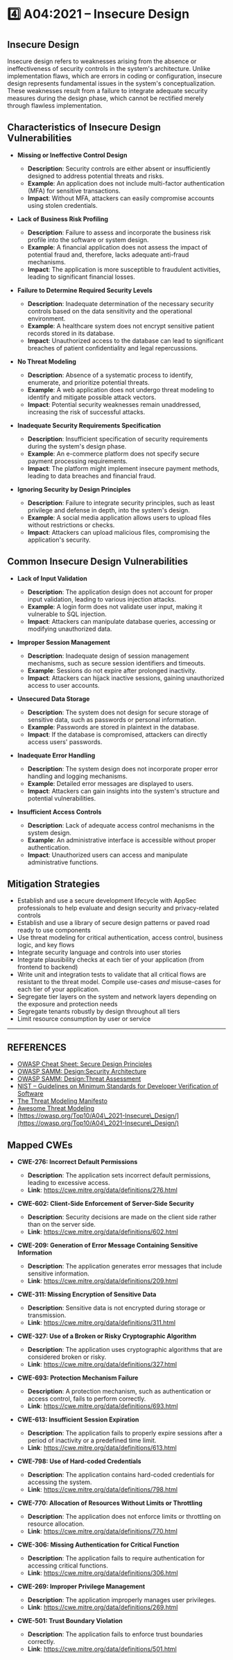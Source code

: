 # 4️⃣ A04:2021 – Insecure Design

## Insecure Design

Insecure design refers to weaknesses arising from the absence or ineffectiveness of security controls in the system's architecture. Unlike implementation flaws, which are errors in coding or configuration, insecure design represents fundamental issues in the system's conceptualization. These weaknesses result from a failure to integrate adequate security measures during the design phase, which cannot be rectified merely through flawless implementation.

## Characteristics of Insecure Design Vulnerabilities

*   **Missing or Ineffective Control Design**

    * **Description**: Security controls are either absent or insufficiently designed to address potential threats and risks.
    * **Example**: An application does not include multi-factor authentication (MFA) for sensitive transactions.
    * **Impact**: Without MFA, attackers can easily compromise accounts using stolen credentials.


*   **Lack of Business Risk Profiling**

    * **Description**: Failure to assess and incorporate the business risk profile into the software or system design.
    * **Example**: A financial application does not assess the impact of potential fraud and, therefore, lacks adequate anti-fraud mechanisms.
    * **Impact**: The application is more susceptible to fraudulent activities, leading to significant financial losses.


*   **Failure to Determine Required Security Levels**

    * **Description**: Inadequate determination of the necessary security controls based on the data sensitivity and the operational environment.
    * **Example**: A healthcare system does not encrypt sensitive patient records stored in its database.
    * **Impact**: Unauthorized access to the database can lead to significant breaches of patient confidentiality and legal repercussions.


*   **No Threat Modeling**

    * **Description**: Absence of a systematic process to identify, enumerate, and prioritize potential threats.
    * **Example**: A web application does not undergo threat modeling to identify and mitigate possible attack vectors.
    * **Impact**: Potential security weaknesses remain unaddressed, increasing the risk of successful attacks.


*   **Inadequate Security Requirements Specification**

    * **Description**: Insufficient specification of security requirements during the system's design phase.
    * **Example**: An e-commerce platform does not specify secure payment processing requirements.
    * **Impact**: The platform might implement insecure payment methods, leading to data breaches and financial fraud.


* **Ignoring Security by Design Principles**
  * **Description**: Failure to integrate security principles, such as least privilege and defense in depth, into the system's design.
  * **Example**: A social media application allows users to upload files without restrictions or checks.
  * **Impact**: Attackers can upload malicious files, compromising the application's security.

## Common Insecure Design Vulnerabilities

*   **Lack of Input Validation**

    * **Description**: The application design does not account for proper input validation, leading to various injection attacks.
    * **Example**: A login form does not validate user input, making it vulnerable to SQL injection.
    * **Impact**: Attackers can manipulate database queries, accessing or modifying unauthorized data.


*   **Improper Session Management**

    * **Description**: Inadequate design of session management mechanisms, such as secure session identifiers and timeouts.
    * **Example**: Sessions do not expire after prolonged inactivity.
    * **Impact**: Attackers can hijack inactive sessions, gaining unauthorized access to user accounts.


*   **Unsecured Data Storage**

    * **Description**: The system does not design for secure storage of sensitive data, such as passwords or personal information.
    * **Example**: Passwords are stored in plaintext in the database.
    * **Impact**: If the database is compromised, attackers can directly access users' passwords.


*   **Inadequate Error Handling**

    * **Description**: The system design does not incorporate proper error handling and logging mechanisms.
    * **Example**: Detailed error messages are displayed to users.
    * **Impact**: Attackers can gain insights into the system's structure and potential vulnerabilities.


* **Insufficient Access Controls**
  * **Description**: Lack of adequate access control mechanisms in the system design.
  * **Example**: An administrative interface is accessible without proper authentication.
  * **Impact**: Unauthorized users can access and manipulate administrative functions.

## Mitigation Strategies

* Establish and use a secure development lifecycle with AppSec professionals to help evaluate and design security and privacy-related controls
* Establish and use a library of secure design patterns or paved road ready to use components
* Use threat modeling for critical authentication, access control, business logic, and key flows
* Integrate security language and controls into user stories
* Integrate plausibility checks at each tier of your application (from frontend to backend)
* Write unit and integration tests to validate that all critical flows are resistant to the threat model. Compile use-cases _and_ misuse-cases for each tier of your application.
* Segregate tier layers on the system and network layers depending on the exposure and protection needs
* Segregate tenants robustly by design throughout all tiers
* Limit resource consumption by user or service



***

## REFERENCES

* [OWASP Cheat Sheet: Secure Design Principles](https://cheatsheetseries.owasp.org/cheatsheets/Secure\_Product\_Design\_Cheat\_Sheet.html)
* [OWASP SAMM: Design:Security Architecture](https://owaspsamm.org/model/design/security-architecture/)
* [OWASP SAMM: Design:Threat Assessment](https://owaspsamm.org/model/design/threat-assessment/)
* [NIST – Guidelines on Minimum Standards for Developer Verification of Software](https://www.nist.gov/publications/guidelines-minimum-standards-developer-verification-software)
* [The Threat Modeling Manifesto](https://threatmodelingmanifesto.org/)
* [Awesome Threat Modeling](https://github.com/hysnsec/awesome-threat-modelling)
* [https://owasp.org/Top10/A04\_2021-Insecure\_Design/](https://owasp.org/Top10/A04\_2021-Insecure\_Design/)

## Mapped CWEs

*   **CWE-276: Incorrect Default Permissions**

    * **Description**: The application sets incorrect default permissions, leading to excessive access.
    * **Link**: https://cwe.mitre.org/data/definitions/276.html


*   **CWE-602: Client-Side Enforcement of Server-Side Security**

    * **Description**: Security decisions are made on the client side rather than on the server side.
    * **Link**: https://cwe.mitre.org/data/definitions/602.html


*   **CWE-209: Generation of Error Message Containing Sensitive Information**

    * **Description**: The application generates error messages that include sensitive information.
    * **Link**: https://cwe.mitre.org/data/definitions/209.html


*   **CWE-311: Missing Encryption of Sensitive Data**

    * **Description**: Sensitive data is not encrypted during storage or transmission.
    * **Link**: https://cwe.mitre.org/data/definitions/311.html


*   **CWE-327: Use of a Broken or Risky Cryptographic Algorithm**

    * **Description**: The application uses cryptographic algorithms that are considered broken or risky.
    * **Link**: https://cwe.mitre.org/data/definitions/327.html


*   **CWE-693: Protection Mechanism Failure**

    * **Description**: A protection mechanism, such as authentication or access control, fails to perform correctly.
    * **Link**: https://cwe.mitre.org/data/definitions/693.html


*   **CWE-613: Insufficient Session Expiration**

    * **Description**: The application fails to properly expire sessions after a period of inactivity or a predefined time limit.
    * **Link**: https://cwe.mitre.org/data/definitions/613.html


*   **CWE-798: Use of Hard-coded Credentials**

    * **Description**: The application contains hard-coded credentials for accessing the system.
    * **Link**: https://cwe.mitre.org/data/definitions/798.html


*   **CWE-770: Allocation of Resources Without Limits or Throttling**

    * **Description**: The application does not enforce limits or throttling on resource allocation.
    * **Link**: https://cwe.mitre.org/data/definitions/770.html


*   **CWE-306: Missing Authentication for Critical Function**

    * **Description**: The application fails to require authentication for accessing critical functions.
    * **Link**: https://cwe.mitre.org/data/definitions/306.html


*   **CWE-269: Improper Privilege Management**

    * **Description**: The application improperly manages user privileges.
    * **Link**: https://cwe.mitre.org/data/definitions/269.html


* **CWE-501: Trust Boundary Violation**
  * **Description**: The application fails to enforce trust boundaries correctly.
  * **Link**: https://cwe.mitre.org/data/definitions/501.html
